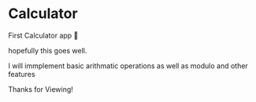 # Calculator

First Calculator app 🙏

hopefully this goes well. 

I will immplement basic arithmatic operations as well as modulo and other features

Thanks for Viewing!
